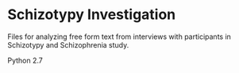 # Schizotypy Investigation 

Files for analyzing free form text from interviews with participants in Schizotypy and Schizophrenia study. 

Python 2.7 
